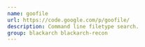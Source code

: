 ```yaml
---
name: goofile
url: https://code.google.com/p/goofile/
description: Command line filetype search.
group: blackarch blackarch-recon
---
```

